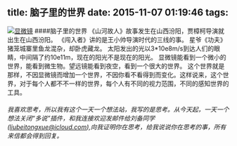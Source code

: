 title: 脑子里的世界
date: 2015-11-07 01:19:46
tags:
---
[![显微镜](http://7xkghz.com1.z0.glb.clouddn.com/20151107_naozilideshijie.jpg "显微镜")](http://7xkghz.com1.z0.glb.clouddn.com/20151107_naozilideshijie.jpg "显微镜")
####脑子里的世界
《山河故人》故事发生在山西汾阳，贾樟柯导演就出生在山西汾阳。
《闯入者》讲的是王小帅导演时代的三线的事。
星爷《功夫》猪笼城寨里鱼龙混杂，却卧虎藏龙。
太阳发出的光以3*10e8m/s到达人们的眼睛，中间隔了约10e11m，现在的阳光不是现在的阳光。
显微镜能看到一个微小的世界，能看到微生物。望远镜能看到夜空，看到一个很大的世界。
这个世界就是那样，不因显微镜而增加一个世界，不因你看不看得到而变化。这样说来，这个世界，对于每个人都不不一样的世界，每个人有不同的视力范围，不同的感知世界的工具。

###### 我喜欢思考，所以我有这个一天一个想法站，我写的是思考。从今天起，一天一个想法关闭“多说”插件，和我连接欢迎发邮件给刘备同学(liubeitongxue@icloud.com),向我证明你在思考，给我说说你在思考的事，所有来信都会得到回复。